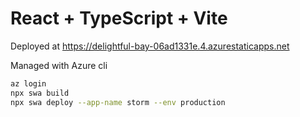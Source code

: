 # React + TypeScript + Vite

Deployed at https://delightful-bay-06ad1331e.4.azurestaticapps.net

Managed with Azure cli

```bash
az login
npx swa build
npx swa deploy --app-name storm --env production                                                                                                                                       ✹ ✭
```
